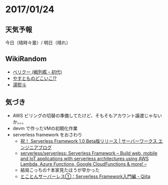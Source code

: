 # 2017/01/24

## 天気予報

今日（晴時々曇）/ 明日（晴れ）

## WikiRandom

* [ベリクー (戦列艦・初代)](https://ja.wikipedia.org/wiki/%E3%83%99%E3%83%AA%E3%82%AF%E3%83%BC_%28%E6%88%A6%E5%88%97%E8%89%A6%E3%83%BB%E5%88%9D%E4%BB%A3%29)
* [やすとものどこいこ!?](https://ja.wikipedia.org/wiki/%E3%82%84%E3%81%99%E3%81%A8%E3%82%82%E3%81%AE%E3%81%A9%E3%81%93%E3%81%84%E3%81%93%21%3F)
* [湯熨斗](https://ja.wikipedia.org/wiki/%E6%B9%AF%E7%86%A8%E6%96%97)

## 気づき

* AWS ビリングの切替の準備してたけど、そもそもアカウント譲渡じゃないか。。。
* devm で作ったVMの初期化作業
* serverless framework をおさわり
    * [祝！ Serverless Framework 1.0 Beta版リリース | サーバーワークス エンジニアブログ](http://blog.serverworks.co.jp/tech/2016/08/18/serverless-framework1-0-beta/)
    * [serverless/serverless: Serverless Framework – Build web, mobile and IoT applications with serverless architectures using AWS Lambda, Azure Functions, Google CloudFunctions & more! –](https://github.com/serverless/serverless)
    * 結局こっちの↑本家見たほうが早かった
    * [とことんサーバーレス①：Serverless Framework入門編 - Qiita](http://qiita.com/hiroshik1985/items/6d979ff1afb56953b62e)
